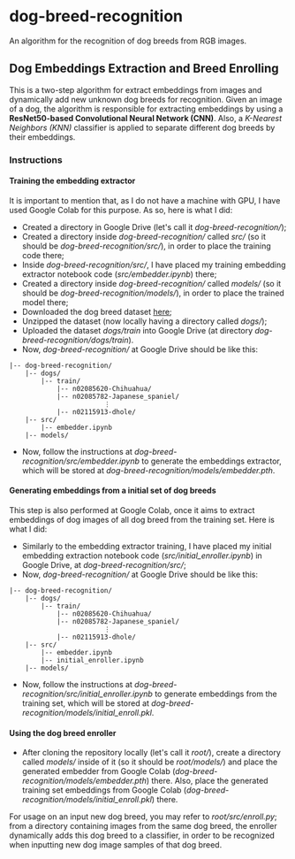 # dog-breed-recognition
An algorithm for the recognition of dog breeds from RGB images.

## Dog Embeddings Extraction and Breed Enrolling
This is a two-step algorithm for extract embeddings from images and dynamically add new unknown dog breeds for recognition. Given an image of a dog, the algorithm is responsible for extracting embeddings by using a **ResNet50-based Convolutional Neural Network (CNN)**. Also, a *K-Nearest Neighbors (KNN)* classifier is applied to separate different dog breeds by their embeddings.

### Instructions

#### Training the embedding extractor

It is important to mention that, as I do not have a machine with GPU, I have used Google Colab for this purpose. As so, here is what I did:
 
- Created a directory in Google Drive (let's call it *dog-breed-recognition/*);
- Created a directory inside *dog-breed-recognition/* called *src/* (so it should be *dog-breed-recognition/src/*), in order to place the training code there;
- Inside *dog-breed-recognition/src/*, I have placed my training embedding extractor notebook code (*src/embedder.ipynb*) there;
- Created a directory inside *dog-breed-recognition/* called *models/* (so it should be *dog-breed-recognition/models/*), in order to place the trained model there;
- Downloaded the dog breed dataset [here](https://drive.google.com/file/d/1DAyRYzZ9B-Nz5hLL9XIm3S3kDI5FBJH0/view);
- Unzipped the dataset (now locally having a directory called *dogs/*);
- Uploaded the dataset *dogs/train* into Google Drive (at directory *dog-breed-recognition/dogs/train*).
- Now, *dog-breed-recognition/* at Google Drive should be like this:
````
|-- dog-breed-recognition/
    |-- dogs/
        |-- train/
            |-- n02085620-Chihuahua/
            |-- n02085782-Japanese_spaniel/
                        ⋮
            |-- n02115913-dhole/
    |-- src/
        |-- embedder.ipynb
    |-- models/
````
- Now, follow the instructions at *dog-breed-recognition/src/embedder.ipynb* to generate the embeddings extractor, which will be stored at *dog-breed-recognition/models/embedder.pth*.

#### Generating embeddings from a initial set of dog breeds

This step is also performed at Google Colab, once it aims to extract embeddings of dog images of all dog breed from the training set. Here is what I did:

- Similarly to the embedding extractor training, I have placed my initial embedding extraction notebook code (*src/initial_enroller.ipynb*) in Google Drive, at *dog-breed-recognition/src/*;
- Now, *dog-breed-recognition/* at Google Drive should be like this:
````
|-- dog-breed-recognition/
    |-- dogs/
        |-- train/
            |-- n02085620-Chihuahua/
            |-- n02085782-Japanese_spaniel/
                        ⋮
            |-- n02115913-dhole/
    |-- src/
        |-- embedder.ipynb
        |-- initial_enroller.ipynb
    |-- models/
````
- Now, follow the instructions at *dog-breed-recognition/src/initial_enroller.ipynb* to generate embeddings from the training set, which will be stored at *dog-breed-recognition/models/initial_enroll.pkl*.

#### Using the dog breed enroller

- After cloning the repository locally (let's call it *root/*), create a directory called *models/* inside of it (so it should be *root/models/*) and place the generated embedder from Google Colab (*dog-breed-recognition/models/embedder.pth*) there. Also, place the generated training set embeddings from Google Colab (*dog-breed-recognition/models/initial_enroll.pkl*) there.

For usage on an input new dog breed, you may refer to *root/src/enroll.py*; from a directory containing images from the same dog breed, the enroller dynamically adds this dog breed to a classifier, in order to be recognized when inputting new dog image samples of that dog breed.